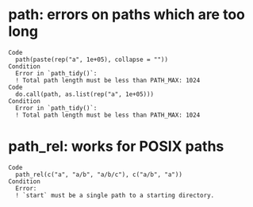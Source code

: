 # path: errors on paths which are too long

    Code
      path(paste(rep("a", 1e+05), collapse = ""))
    Condition
      Error in `path_tidy()`:
      ! Total path length must be less than PATH_MAX: 1024
    Code
      do.call(path, as.list(rep("a", 1e+05)))
    Condition
      Error in `path_tidy()`:
      ! Total path length must be less than PATH_MAX: 1024

# path_rel: works for POSIX paths

    Code
      path_rel(c("a", "a/b", "a/b/c"), c("a/b", "a"))
    Condition
      Error:
      ! `start` must be a single path to a starting directory.


